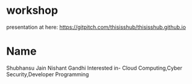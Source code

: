 # workshop

presentation at here: https://gitpitch.com/thisisshub/thisisshub.github.io

# Name
Shubhansu Jain
Nishant Gandhi
Interested in- Cloud Computing,Cyber Security,Developer Programming


